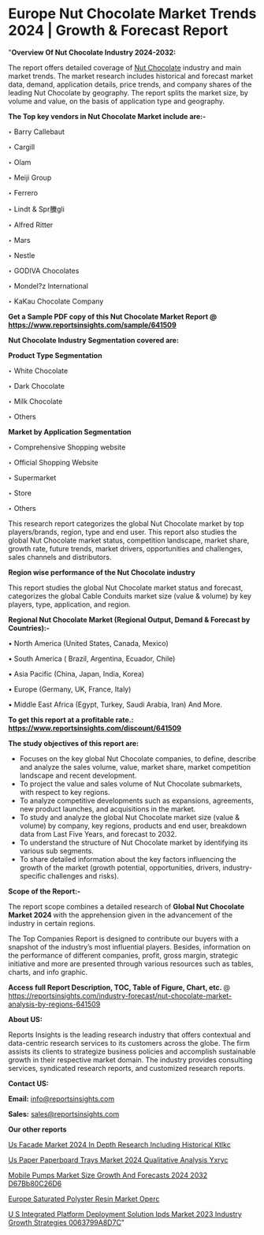 # Europe Nut Chocolate Market Trends 2024 | Growth & Forecast Report

"<strong>Overview Of Nut Chocolate Industry 2024-2032:</strong>

The report offers detailed coverage of <a href=https://www.reportsinsights.com/sample/641509>Nut Chocolate</a> industry and main market trends. The market research includes historical and forecast market data, demand, application details, price trends, and company shares of the leading Nut Chocolate by geography. The report splits the market size, by volume and value, on the basis of application type and geography.

<strong>The Top key vendors in Nut Chocolate Market include are:- </strong>

‣ Barry Callebaut

‣ Cargill

‣ Olam

‣ Meiji Group

‣ Ferrero

‣ Lindt & Spr黱gli

‣ Alfred Ritter

‣ Mars

‣ Nestle

‣ GODIVA Chocolates

‣ Mondel?z International

‣ KaKau Chocolate Company

<strong>Get a Sample PDF copy of this Nut Chocolate Market Report </strong><strong>@ <a href=https://www.reportsinsights.com/sample/641509 style=color:#0000ff;>https://www.reportsinsights.com/sample/641509</a> </strong>

<strong>Nut Chocolate Industry Segmentation covered are:</strong>

<strong>Product Type Segmentation</strong>

‣ White Chocolate

‣ Dark Chocolate

‣ Milk Chocolate

‣ Others

<strong>Market by Application Segmentation</strong>

‣ Comprehensive Shopping website

‣ Official Shopping Website

‣ Supermarket

‣ Store

‣ Others

This research report categorizes the global Nut Chocolate market by top players/brands, region, type and end user. This report also studies the global Nut Chocolate market status, competition landscape, market share, growth rate, future trends, market drivers, opportunities and challenges, sales channels and distributors.

<strong>Region wise performance of the Nut Chocolate industry</strong><strong> </strong>

This report studies the global Nut Chocolate market status and forecast, categorizes the global Cable Conduits market size (value &amp; volume) by key players, type, application, and region. 

<strong>Regional Nut Chocolate Market (Regional Output, Demand &amp; Forecast by Countries):-</strong>

• North America (United States, Canada, Mexico)

• South America ( Brazil, Argentina, Ecuador, Chile)

• Asia Pacific (China, Japan, India, Korea)

• Europe (Germany, UK, France, Italy)

• Middle East Africa (Egypt, Turkey, Saudi Arabia, Iran) And More.

<strong>To get this report at a profitable rate.: <a href=https://www.reportsinsights.com/discount/641509 style=color:#0000ff;>https://www.reportsinsights.com/discount/641509</a></strong>

<strong>The study objectives of this report are:</strong>
<ul>
  <li>Focuses on the key global Nut Chocolate companies, to define, describe and analyze the sales volume, value, market share, market competition landscape and recent development.</li>
  <li>To project the value and sales volume of Nut Chocolate submarkets, with respect to key regions.</li>
  <li>To analyze competitive developments such as expansions, agreements, new product launches, and acquisitions in the market.</li>
  <li>To study and analyze the global Nut Chocolate market size (value &amp; volume) by company, key regions, products and end user, breakdown data from Last Five Years, and forecast to 2032.</li>
  <li>To understand the structure of Nut Chocolate market by identifying its various sub segments.</li>
  <li>To share detailed information about the key factors influencing the growth of the market (growth potential, opportunities, drivers, industry-specific challenges and risks).</li>
</ul>
<strong>Scope of the Report:-</strong><strong> </strong>

The report scope combines a detailed research of <strong>Global Nut Chocolate Market 2024 </strong>with the apprehension given in the advancement of the industry in certain regions.

The Top Companies Report is designed to contribute our buyers with a snapshot of the industry’s most influential players. Besides, information on the performance of different companies, profit, gross margin, strategic initiative and more are presented through various resources such as tables, charts, and info graphic.

<strong>Access full Report Description, TOC, Table of Figure, Chart, etc. </strong>@   <a href=https://reportsinsights.com/industry-forecast/nut-chocolate-market-analysis-by-regions-641509 style=color:#0000ff;>https://reportsinsights.com/industry-forecast/nut-chocolate-market-analysis-by-regions-641509</a>

<strong>About US:</strong>

Reports Insights is the leading research industry that offers contextual and data-centric research services to its customers across the globe. The firm assists its clients to strategize business policies and accomplish sustainable growth in their respective market domain. The industry provides consulting services, syndicated research reports, and customized research reports.

<strong>Contact US:</strong>

<p class=""""><b>Email:</b> <a href=mailto:info@reportsinsights.com>info@reportsinsights.com</a></p>
<p class=""""><b>Sales:</b> <a href=mailto:sales@reportsinsights.com>sales@reportsinsights.com</a></p>

<strong>Our other reports</strong>

<a href=https://www.linkedin.com/pulse/us-facade-market-2024-in-depth-research-including-historical-ktlkc/>Us Facade Market 2024 In Depth Research Including Historical Ktlkc</a>

<a href=https://www.linkedin.com/pulse/us-paper-paperboard-trays-market-2024-qualitative-analysis-yxryc/>Us Paper Paperboard Trays Market 2024 Qualitative Analysis Yxryc</a>

<a href=https://medium.com/@aneetapatil1234/mobile-pumps-market-size-growth-and-forecasts-2024-2032-d67bb80c26d6>Mobile Pumps Market Size Growth And Forecasts 2024 2032 D67Bb80C26D6</a>

<a href=https://www.linkedin.com/pulse/europe-saturated-polyster-resin-market-operc/>Europe Saturated Polyster Resin Market Operc</a>

<a href=https://medium.com/@shreyaw909/u-s-integrated-platform-deployment-solution-ipds-market-2023-industry-growth-strategies-0063799a8d7c>U S Integrated Platform Deployment Solution Ipds Market 2023 Industry Growth Strategies 0063799A8D7C</a>"
